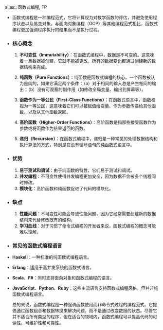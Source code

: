 alias:: 函数式编程, FP

- 函数式编程是一种编程范式，它将计算视为对数学函数的评估，并避免使用程序状态以及易变对象。与面向对象编程（OOP）等其他编程范式相比，函数式编程更加强调程序执行的结果而不是执行过程。
- ### 核心概念
  
  1. **不可变性（Immutability）**：在函数式编程中，数据是不可变的。这意味着一旦数据被创建，它就不能被更改。所有的数据变化都通过创建新的数据结构来完成。
  
  2. **纯函数（Pure Functions）**：纯函数是函数式编程的核心。一个函数被认为是纯的，如果它满足两个条件：（a）对于相同的输入总是产生相同的输出；（b）没有可观察的副作用（如修改全局变量、输出到屏幕等）。
  
  3. **函数作为一等公民（First-Class Functions）**：在函数式语言中，函数被视为一等公民，这意味着它们可以被赋值给变量、作为参数传递给其他函数，以及从其他函数返回。
  
  4. **高阶函数（Higher-Order Functions）**：高阶函数是指那些接受函数作为参数或将函数作为结果返回的函数。
  
  5. **递归（Recursion）**：在函数式编程中，递归是一种常见的处理数据结构和执行算法的方式，特别是在没有循环语句的纯函数式语言中。
- ### 优势
  
  1. **易于测试和调试**：由于纯函数的特性，它们易于测试和调试。
  2. **并发编程**：不可变性使得并发编程更加安全，因为数据不会被多个线程同时修改。
  3. **模块化**：高阶函数和纯函数促进了代码的模块化。
- ### 缺点
  
  1. **性能问题**：不可变性可能会导致性能问题，因为它经常需要创建新的数据结构来代替修改既有的结构。
  2. **学习曲线**：对于习惯了命令式编程的开发者来说，函数式编程的概念可能难以理解。
- ### 常见的函数式编程语言
- **Haskell**：一种标准的纯函数式编程语言。
- **Erlang**：适用于高并发系统的函数式语言。
- **Scala**、**F#**：同时支持面向对象和函数式编程的语言。
- **JavaScript**、**Python**、**Ruby**：这些主流语言支持函数式编程风格，但并非纯函数式编程语言。
  
  总的来说，函数式编程是一种强调函数使用而非命令式过程的编程范式。它提倡通过函数组合和数据转换来解决问题，而不是通过改变数据的状态。尽管它并不适合所有类型的程序，但在适合的领域内，函数式编程可以提高代码的可读性、可维护性和可靠性。